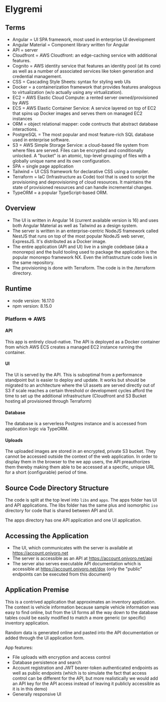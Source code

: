 # Elygremi

## Terms
- Angular = UI SPA framework, most used in enterprise UI development
- Angular Material = Component library written for Angular
- API = server
- Cloudfront = AWS Cloudfront: an edge-caching service with additional features.
- Cognito = AWS identity service that features an identity pool (at its core) as well as a number of associated services like token generation and credential management.
- CSS = Cascading Style Sheets: syntax for styling web UIs
- Docker = a containerization framework that provides features analogous to virtualization (w/o actually using any virtualization).
- EC2 = AWS Elastic Cloud Compute: a rented server owned/provisioned by AWS
- ECS = AWS Elastic Container Service: A service layered on top of EC2 that spins up Docker images and serves them on managed EC2 instances
- ORM = object relational mapper: code contructs that abstract database interactions.
- PostgreSQL = The most popular and most feature-rich SQL database used in enterprise software.
- S3 = AWS Simple Storage Service: a cloud-based file system from where files are served. Files can be encrypted and conditionally unlocked. A "bucket" is an atomic, top-level grouping of files with a globally unique name and its own configuration.
- SPA = single page application
- Tailwind = UI CSS framework for declarative CSS using a compiler.
- Terraform = IaC (Infrastructure as Code) tool that is used to script the provisioning and deprovisioning of cloud resources. It maintains the state of provisioned resources and can handle incremental changes.
- TypeORM = a popular TypeScript-based ORM.

## Overview

- The UI is written in Angular 14 (current available version is 16) and uses both Angular Material as well as Tailwind as a design system.
- The server is written in an enterprise-centric NodeJS framework called NestJS that runs on top of the most popular NodeJS web server, ExpressJS. It's distributed as a Docker image.
- The entire application (API and UI) live in a single codebase (aka a monorepo) and the build tooling used to package the application is the popular monorepo framework NX. Even the infrastructure code lives in the same repository.
- The provisioning is done with Terraform. The code is in the /terraform directory.

## Runtime

- node version: 16.17.0
- npm version: 8.15.0

### Platform => AWS

#### API
This app is entirely cloud-native. The API is deployed as a Docker container from which AWS ECS creates a managed EC2 instance running the container.

#### UI
The UI is served by the API. This is suboptimal from a performance standpoint but is easier to deploy and update. It works but should be migrated to an architecture where the UI assets are served directly out of S3 if scale reaches a certain threshold or development cycles afford the time to set up the additional infrastructure (Cloudfront and S3 Bucket hosting all provisioned through Terraform)

#### Database
The database is a serverless Postgres instance and is accessed from application logic via TypeORM.

#### Uploads
The uploaded images are stored in an encrypted, private S3 bucket. They cannot be accessed outside the context of the web application. In order to display them in the browser to the we app users, the API preauthorizes them thereby making them able to be accessed at a specific, unique URL for a short (configurable) period of time.

## Source Code Directory Structure
The code is split at the top level into `libs` and `apps`. The apps folder has UI and API applications. The libs folder has the same plus and isomorphic `iso` directory for code that is shared between API and UI.

The apps directory has one API application and one UI application.

## Accessing the Application
- The UI, which communicates with the server is available at https://account.onivoro.net
- The server is accessible as an API at https://account.onivoro.net/api
- The server also serves executable API documentation which is accessible at https://account.onivoro.net/dox (only the "public" endpoints can be executed from this document)

## Application Premise

This is a contrived application that approximates an inventory application. The context is vehicle information because sample vehicle information was easy to find online, but from the UI forms all the way down to the database tables could be easily modified to match a more generic (or specific) inventory application.

Random data is generated online and pasted into the API documentation or added through the UI application form.

App features:
- File uploads with encryption and access control
- Database persistence and search
- Account registration and JWT bearer-token authenticated endpoints as well as public endpoints (which is to simulate the fact that access control can be different for the API, but more realistically we would add an API key for the API access instead of leaving it publicly accessible as it is in this demo)
- Generally responsive UI
